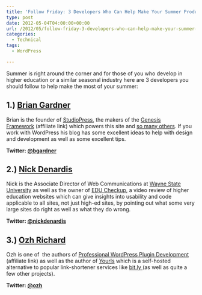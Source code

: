 ```yaml
---
title: 'Follow Friday: 3 Developers Who Can Help Make Your Summer Productive'
type: post
date: 2012-05-04T04:00:00+00:00
url: /2012/05/follow-friday-3-developers-who-can-help-make-your-summer-productive/
categories:
  - Technical
tags:
  - WordPress

---
```

Summer is right around the corner and for those of you who develop in higher education or a similar seasonal industry here are 3 developers you should follow to help make the most of your summer:

## 1.) <a title="Brian Gardner" href="http://www.briangardner.com/" target="_blank" rel="noopener noreferrer">Brian Gardner</a>

Brian is the founder of <a title="Studiopress" href="http://www.studiopress.com/" target="_blank" rel="noopener noreferrer">StudioPress</a>, the makers of the <a title="Genesis Framework" href="http://www.shareasale.com/r.cfm?b=242694&u=527416&m=28169&urllink=&afftrack=" target="_blank" rel="noopener noreferrer">Genesis Framework</a>&nbsp;(affiliate link) which powers this site and <a title="Studiopress showcase" href="http://www.studiopress.com/showcase" target="_blank" rel="noopener noreferrer">so many others</a>. If you work with WordPress his blog has some excellent ideas to help with design and development as well as some excellent tips.

**Twitter: <a title="Brian Gardner on Twitter" href="https://twitter.com/#!/bgardner" target="_blank" rel="noopener noreferrer">@bgardner</a>**

## 2.) <a title="Nick Denardis" href="http://nickdenardis.com/" target="_blank" rel="noopener noreferrer">Nick Denardis</a>

Nick is the&nbsp;Associate Director of Web Communications at&nbsp;<a title="Wayne State University" href="http://wayne.edu/" target="_blank" rel="noopener noreferrer">Wayne State University</a>&nbsp;as well as the owner of <a title="EDU Checkup" href="http://educheckup.com/" target="_blank" rel="noopener noreferrer">EDU Checkup</a>, a video review of higher education websites which can give insights into usability and code applicable to all sites, not just high-ed sites, by pointing out what some very large sites do right as well as what they do wrong.

**Twitter: <a title="Nick Denardis on Twitter" href="https://twitter.com/#!/nickdenardis" target="_blank" rel="noopener noreferrer">@nickdenardis</a>**

## 3.) <a title="Ozh Richard" href="http://planetozh.com/" target="_blank" rel="noopener noreferrer">Ozh Richard</a>

Ozh is one of &nbsp;the authors of <a title="Professional WordPress Plugin Development on Amazon.com" href="http://www.amazon.com/gp/product/B004PGMI2I/ref=as_li_ss_tl?ie=UTF8&tag=bit51com-20&linkCode=as2&camp=1789&creative=390957&creativeASIN=B004PGMI2I" target="_blank" rel="noopener noreferrer">Professional WordPress Plugin Development</a> (affiliate link) as well as the author of <a title="Yourls" href="http://yourls.org/" target="_blank" rel="noopener noreferrer">Yourls</a>&nbsp;which is a self-hosted alternative to popular link-shortener services like <a title="bit.ly" href="http://bit.ly" target="_blank" rel="noopener noreferrer">bit.ly </a>(as well as quite a few other projects).

**Twitter: <a title="Ozh Richard on Twitter" href="http://twitter.com/ozh" target="_blank" rel="noopener noreferrer">@ozh</a>**